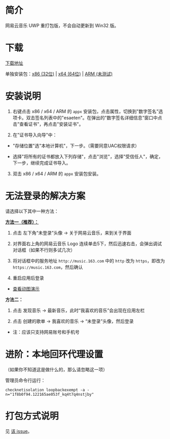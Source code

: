 # 简介

网易云音乐 UWP 重打包版，不会自动更新到 Win32 版。

# 下载

[下载地址](https://github.com/JasonWei512/NetEase-Cloud-Music-UWP-Repack/archive/refs/heads/master.zip)

单独安装包：[x86 (32位)](https://github.com/JasonWei512/NetEase-Cloud-Music-UWP-Repack/raw/master/%E7%BD%91%E6%98%93%E4%BA%91%E9%9F%B3%E4%B9%90UWP%20%E4%B8%8D%E6%9B%B4%E6%96%B0%E7%89%88%20x86.appx) | 
[x64 (64位)](https://github.com/JasonWei512/NetEase-Cloud-Music-UWP-Repack/raw/master/%E7%BD%91%E6%98%93%E4%BA%91%E9%9F%B3%E4%B9%90UWP%20%E4%B8%8D%E6%9B%B4%E6%96%B0%E7%89%88%20x64.appx) | 
[ARM (未测试)](https://github.com/JasonWei512/NetEase-Cloud-Music-UWP-Repack/raw/master/%E7%BD%91%E6%98%93%E4%BA%91%E9%9F%B3%E4%B9%90UWP%20%E4%B8%8D%E6%9B%B4%E6%96%B0%E7%89%88%20arm.appx)

# 安装说明

1. 右键点击 x86 / x64 / ARM 的 ```appx``` 安装包，点击属性，切换到"数字签名"选项卡。双击签名列表中的"esaeten"。在弹出的"数字签名详细信息"窗口中点击"查看证书"，再点击"安装证书"。

2. 在"证书导入向导"中：

- "存储位置"选"本地计算机"，下一步。（需要同意UAC权限请求）

- 选择"将所有的证书都放入下列存储"，点击"浏览"，选择"受信任人"，确定，下一步，继续完成证书导入。

3. 双击 x86 / x64 / ARM 的 ```appx``` 安装包安装。

# 无法登录的解决方案

请选择以下其中一种方法：

**[方法一（推荐）：](https://www.bilibili.com/read/cv9556360/)**

1. 点击 左下角“未登录”头像 → 关于网易云音乐，来到关于界面

2. 对界面右上角的网易云音乐 Logo 连续单击5下，然后迅速右击，会弹出调试对话框（如果不行则多试几次）

3. 将对话框中的服务地址 ```http://music.163.com``` 中的 ```http``` 改为 ```https```，即改为 ```https://music.163.com```，然后确认

4. 重启应用后登录

- [查看动图演示](https://i0.hdslb.com/bfs/article/5a5c6a3e97209bdc94e9a8440c7a4abff93fcb72.gif)

**方法二：**

1. 点击 发现音乐 → 最新音乐，此时“我喜欢的音乐”会出现在应用左栏

2. 点击 创建的歌单 → 我喜欢的音乐 → “未登录”头像，然后登录

- 注：应该只支持网易账号和手机号

# 进阶：本地回环代理设置

（如果你不知道这是做什么的，那么请忽略这一项）

管理员命令行运行：

`checknetisolation loopbackexempt -a -n="1f8b0f94.122165ae053f_kq4t7q4nstjby"`

# 打包方式说明

见 [该 issue](https://github.com/JasonWei512/NetEase-Cloud-Music-UWP-Repack/issues/3#issuecomment-636415035)。
